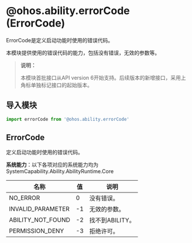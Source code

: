 # @ohos.ability.errorCode (ErrorCode)

ErrorCode是定义启动功能时使用的错误代码。

本模块提供使用的错误代码的能力，包括没有错误，无效的参数等。

> **说明：**
> 
> 本模块首批接口从API version 6开始支持。后续版本的新增接口，采用上角标单独标记接口的起始版本。

## 导入模块

```ts
import errorCode from '@ohos.ability.errorCode'
```

## ErrorCode

定义启动功能时使用的错误代码。

**系统能力**：以下各项对应的系统能力均为SystemCapability.Ability.AbilityRuntime.Core

| 名称                             | 值    | 说明                                       |
| ------------------------------ | ---- | ---------------------------------------- |
| NO_ERROR         | 0    | 没有错误。   |
| INVALID_PARAMETER | -1   | 无效的参数。 |
| ABILITY_NOT_FOUND | -2   | 找不到ABILITY。 |
| PERMISSION_DENY   | -3   | 拒绝许可。   |